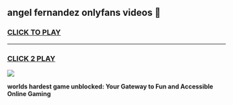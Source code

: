 
## angel fernandez onlyfans videos 👋
<h3>
<a href="https://premium.freeplayer.one?title=angel_fernandez_onlyfans_videos&ref=13F">CLICK TO PLAY</a></h3>
<hr>

<h3>
<a href="https://premium.freeplayer.one?title=angel_fernandez_onlyfans_videos&ref=13F">CLICK 2 PLAY</a>
  
</h3>

<a href="https://premium.freeplayer.one?title=angel_fernandez_onlyfans_videos&ref=12F/"><img src="https://clearcache.store/games.png"></a>


**worlds hardest game unblocked: Your Gateway to Fun and Accessible Online Gaming**
